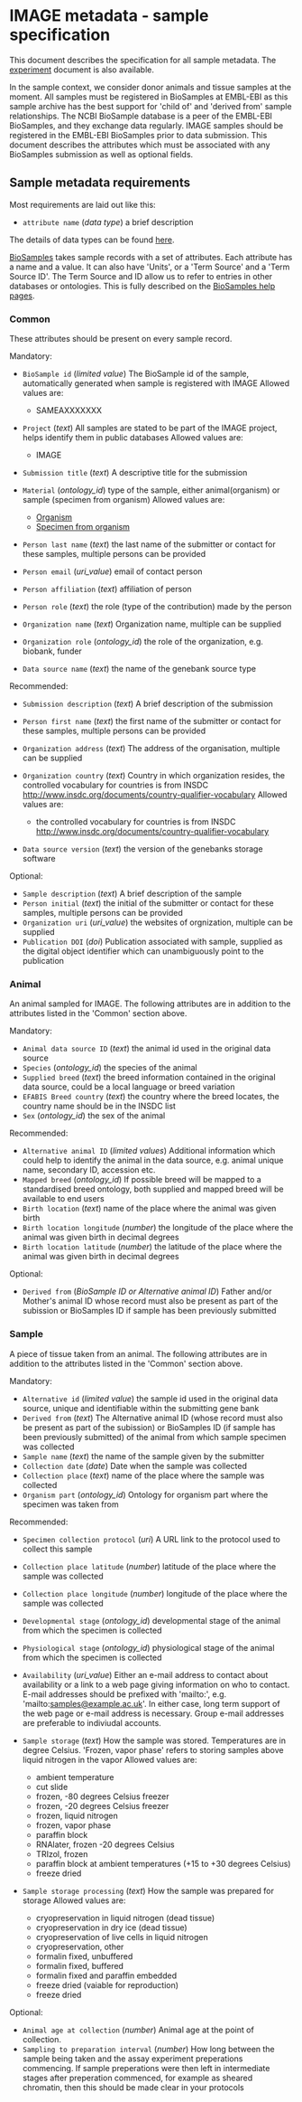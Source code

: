 # IMAGE metadata - sample specification

This document describes the specification for all sample metadata. The [experiment](image_experiment_metadata.md) document is also available. 

In the sample context, we consider donor animals and tissue samples at the moment. All samples must be registered in BioSamples at EMBL-EBI as this sample archive has the best support for 'child of' and 'derived from' sample relationships. The NCBI BioSample database is a peer of the EMBL-EBI BioSamples, and they exchange data regularly. IMAGE samples should be registered in the EMBL-EBI BioSamples prior to data submission. This document describes the attributes which must be associated with any BioSamples submission as well as optional fields.

## Sample metadata requirements

Most requirements are laid out like this:

 * `attribute name` (*data type*) a brief description

The details of data types can be found [here](image_data_type.md).

[BioSamples](http://www.ebi.ac.uk/biosamples) takes sample records with a set of attributes. Each attribute has a name and a value. It can also have 'Units', or a 'Term Source' and a 'Term Source ID'. The Term Source and ID allow us to refer to entries in other databases or ontologies. This is fully described on the [BioSamples help pages](http://www.ebi.ac.uk/biosamples/help/st_scd.html).


### Common

These attributes should be present on every sample record.

Mandatory:

  * `BioSample id` (*limited value*) The BioSample id of the sample, automatically generated when sample is registered with IMAGE Allowed values are:
    * SAMEAXXXXXXX

  * `Project` (*text*) All samples are stated to be part of the IMAGE project, helps identify them in public databases Allowed values are:
    * IMAGE

  * `Submission title` (*text*) A descriptive title for the submission
  * `Material` (*ontology_id*) type of the sample, either animal(organism) or sample (specimen from organism) Allowed values are:
    * [Organism](http://purl.obolibrary.org/obo/OBI_0100026)
    * [Specimen from organism](http://purl.obolibrary.org/obo/OBI_0001479)

  * `Person last name` (*text*) the last name of the submitter or contact for these samples, multiple persons can be provided
  * `Person email` (*uri_value*) email of contact person
  * `Person affiliation` (*text*) affiliation of person
  * `Person role` (*text*) the role (type of the contribution) made by the person
  * `Organization name` (*text*) Organization name, multiple can be supplied
  * `Organization role` (*ontology_id*) the role of the organization, e.g. biobank, funder
  * `Data source name` (*text*) the name of the genebank source type

Recommended:

  * `Submission description` (*text*) A brief description of the submission
  * `Person first name` (*text*) the first name of the submitter or contact for these samples, multiple persons can be provided
  * `Organization address` (*text*) The address of the organisation, multiple can be supplied
  * `Organization country` (*text*) Country in which organization resides, the controlled vocabulary for countries is from INSDC http://www.insdc.org/documents/country-qualifier-vocabulary Allowed values are:
    * the controlled vocabulary for countries is from INSDC http://www.insdc.org/documents/country-qualifier-vocabulary

  * `Data source version` (*text*) the version of the genebanks storage software

Optional:

  * `Sample description` (*text*) A brief description of the sample
  * `Person initial` (*text*) the initial of the submitter or contact for these samples, multiple persons can be provided
  * `Organization uri` (*uri_value*) the websites of orgnization, multiple can be supplied
  * `Publication DOI` (*doi*) Publication associated with sample, supplied as the digital object identifier which can unambiguously point to the publication

### Animal

An animal sampled for IMAGE. The following attributes are in addition to the attributes listed in the 'Common' section above.

Mandatory:

  * `Animal data source ID` (*text*) the animal id used in the original data source
  * `Species` (*ontology_id*) the species of the animal
  * `Supplied breed` (*text*) the breed information contained in the original data source, could be a local language or breed variation
  * `EFABIS Breed country` (*text*) the country where the breed locates, the country name should be in the INSDC list
  * `Sex` (*ontology_id*) the sex of the animal

Recommended:

  * `Alternative animal ID` (*limited values*) Additional information which could help to identify the animal in the data source, e.g. animal unique name, secondary ID, accession etc.
  * `Mapped breed` (*ontology_id*) If possible breed will be mapped to a standardised breed ontology, both supplied and mapped breed will be available to end users
  * `Birth location` (*text*) name of the place where the animal was given birth
  * `Birth location longitude` (*number*) the longitude of the place where the animal was given birth in decimal degrees
  * `Birth location latitude` (*number*) the latitude of the place where the animal was given birth in decimal degrees

Optional:

  * `Derived from` (*BioSample ID or Alternative animal ID*) Father and/or Mother's animal ID whose record must also be present as part of the subission or BioSamples ID if sample has been previously submitted

### Sample

A piece of tissue taken from an animal. The following attributes are in addition to the attributes listed in the 'Common' section above.

Mandatory:

  * `Alternative id` (*limited value*) the sample id used in the original data source, unique and identifiable within the submitting gene bank
  * `Derived from` (*text*) The Alternative animal ID (whose record must also be present as part of the subission) or BioSamples ID (if sample has been previously submitted) of the animal from which sample specimen was collected
  * `Sample name` (*text*) the name of the sample given by the submitter
  * `Collection date` (*date*) Date when the sample was collected
  * `Collection place` (*text*) name of the place where the sample was collected
  * `Organism part` (*ontology_id*) Ontology for organism part where the specimen was taken from

Recommended:

  * `Specimen collection protocol` (*uri*) A URL link to the protocol used to collect this sample
  * `Collection place latitude` (*number*) latitude of the place where the sample was collected
  * `Collection place longitude` (*number*) longitude of the place where the sample was collected
  * `Developmental stage` (*ontology_id*) developmental stage of the animal from which the specimen is collected
  * `Physiological stage` (*ontology_id*) physiological stage of the animal from which the specimen is collected
  * `Availability` (*uri_value*) Either an e-mail address to contact about availability or a link to a web page giving information on who to contact. E-mail addresses should be prefixed with 'mailto:', e.g. 'mailto:samples@example.ac.uk'. In either case, long term support of the web page or e-mail address is necessary. Group e-mail addresses are preferable to indiviudal accounts.
  * `Sample storage` (*text*) How the sample was stored. Temperatures are in degree Celsius. 'Frozen, vapor phase' refers to storing samples above liquid nitrogen in the vapor Allowed values are:
    * ambient temperature
    * cut slide
    * frozen, -80 degrees Celsius freezer
    * frozen, -20 degrees Celsius freezer
    * frozen, liquid nitrogen
    * frozen, vapor phase
    * paraffin block
    * RNAlater, frozen -20 degrees Celsius
    * TRIzol, frozen
    * paraffin block at ambient temperatures (+15 to +30 degrees Celsius)
    * freeze dried

  * `Sample storage processing` (*text*) How the sample was prepared for storage Allowed values are:
    * cryopreservation in liquid nitrogen (dead tissue)
    * cryopreservation in dry ice (dead tissue)
    * cryopreservation of live cells in liquid nitrogen
    * cryopreservation, other
    * formalin fixed, unbuffered
    * formalin fixed, buffered
    * formalin fixed and paraffin embedded
    * freeze dried (vaiable for reproduction)
    * freeze dried


Optional:

  * `Animal age at collection` (*number*) Animal age at the point of collection.
  * `Sampling to preparation interval` (*number*) How long between the sample being taken and the assay experiment preperations commencing. If sample preperations were then left in intermediate stages after preperation commenced, for example as sheared chromatin, then this should be made clear in your protocols

